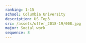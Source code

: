 ```yaml
---
ranking: 1-15
school: Columbia University
description: US Top3
src: /assets/offer_2018-19/008.jpg
major: Social work
sequence: 8
---
```

